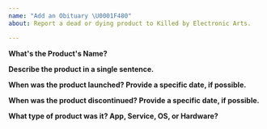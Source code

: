 ```yaml
---
name: "Add an Obituary \U0001F480"
about: Report a dead or dying product to Killed by Electronic Arts.

---
```


**What's the Product's Name?**

**Describe the product in a single sentence.**

**When was the product launched? Provide a specific date, if possible.**

**When was the product discontinued? Provide a specific date, if possible.**

**What type of product was it? App, Service, OS, or Hardware?**

